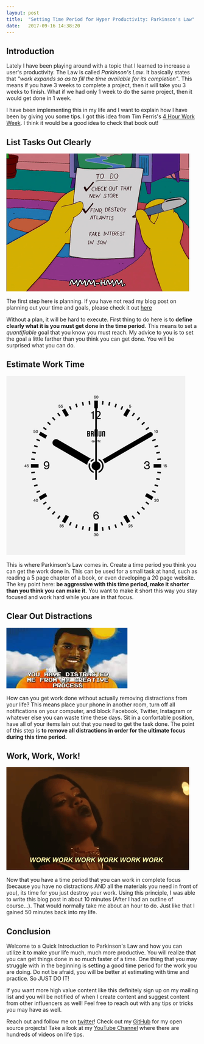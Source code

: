 ```yaml
---
layout: post
title:  "Setting Time Period for Hyper Productivity: Parkinson's Law"
date:   2017-09-16 14:38:20 
---
```


## Introduction 

Lately I have been playing around with a topic that I learned to increase a user's productivity.  The Law is called *Parkinson's Law*.  It basically states that *"work expands so as to fill the time available for its completion"*.  This means if you have 3 weeks to complete a project, then it will take you 3 weeks to finish.  What if we had only 1 week to do the same project, then it would get done in 1 week.

I have been implementing this in my life and I want to explain how I have been by giving you some tips.  I got this idea from Tim Ferris's [4 Hour Work Week][4HWW].  I think it would be a good idea to check that book out!


## List Tasks Out Clearly

![toDoList](/assets/parkinsons/tooDoList.gif)

The first step here is planning.  If you have not read my blog post on planning out your time and goals, please check it out [here][goalsBP]

Without a plan, it will be hard to execute.  First thing to do here is to **define clearly what it is you must get done in the time period**.  This means to set a *quantifiable* goal that you know you must reach. My advice to you is to set the goal a little farther than you think you can get done.  You will be surprised what you can do. 

## Estimate Work Time

![WorkTime](/assets/parkinsons/clock.gif)


This is where Parkinson's Law comes in.  Create a time period you think you can get the work done in.  This can be used for a small task at hand, such as reading a 5 page chapter of a book, or even developing a 20 page website.  The key point here: **be aggressive with this time period, make it shorter than you think you can make it.** You want to make it short this way you stay focused and work hard while you are in that focus.

## Clear Out Distractions

![Kanye](/assets/parkinsons/kanye.jpeg)

How can you get work done without actually removing distractions from your life? This means place your phone in another room, turn off all notifications on your computer, and block Facebook, Twitter, Instagram or whatever else you can waste time these days.  Sit in a confortable position, have all of your items lain out that you need to get the task done.  The point of this step is **to remove all distractions in order for the ultimate focus during this time period.**

## Work, Work, Work!

![WorkWorkWork](/assets/parkinsons/workworkwork.gif)

Now that you have a time period that you can work in complete focus (because you have no distractions AND all the materials you need in front of you), its time for you just destroy your work.  Using this principle, I was able to write this blog post in about 10 minutes (After I had an outline of course...). That would normally take me about an hour to do.  Just like that I gained 50 minutes back into my life.

## Conclusion

Welcome to a Quick Introduction to Parkinson's Law and how you can utilize it to make your life much, much more productive.  You will realize that you can get things done in so much faster of a time.  One thing that you may struggle with in the beginning is setting a good time period for the work you are doing.  Do not be afraid, you will be better at estimating with time and practice.  So JUST DO IT!

If you want more high value content like this definitely sign up on my mailing list and you will be notified of when I create content and suggest content from other influencers as well! Feel free to reach out with any tips or tricks you may have as well.

Reach out and follow me on [twitter][twitter]!  Check out my [GitHub][github] for my open source projects! Take a look at my [YouTube Channel][youtube] where there are hundreds of videos on life tips.


[github]: https://github.com/acucciniello
[twitter]: https://twitter.com/antocucciniello
[youtube]: https://www.youtube.com/channel/UC8icMMql5SjCaXXMvILGIUA
[goalsBP]: http://www.acucciniello.com/How-I-Plan-Out-My-Time-and-Goals/
[4HWW]: http://amzn.to/2yeopIn


 


